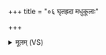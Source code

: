 +++
title = "०६ घृतह्रदा मधुकूलाः"

+++
<details><summary>मूलम् (VS)</summary>

घृ॒तह्र॑दा॒ मधु॑कूलाः॒ सुरो॑दकाः क्षी॒रेण॑ पू॒र्णा उ॑द॒केन॑ द॒ध्ना। ए॒तास्त्वा॒ धारा॒ उप॑ यन्तु॒ सर्वाः॑ स्व॒र्गे लो॒के मधु॑म॒त्पिन्व॑माना॒ उप॑ त्वा तिष्ठन्तु पुष्क॒रिणीः॒ सम॑न्ताः ॥
</details>